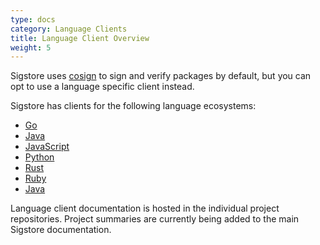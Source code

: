 ```yaml
---
type: docs
category: Language Clients
title: Language Client Overview
weight: 5
---
```


Sigstore uses [cosign](../../cosign/signing/overview) to sign and verify packages by default, but you can opt to use a language specific client instead.

Sigstore has clients for the following language ecosystems:

- [Go](https://github.com/sigstore/sigstore-go#sigstore-go)
- [Java](https://github.com/sigstore/sigstore-java#sigstore-java)
- [JavaScript](../javascript/overview)
- [Python](../python/overview)
- [Rust](https://github.com/sigstore/sigstore-rs#features)
- [Ruby](https://github.com/sigstore/sigstore-ruby#sigstore)
- [Java](https://github.com/sigstore/sigstore-java#sigstore-java)

Language client documentation is hosted in the individual project repositories. Project summaries are currently being added to the main Sigstore documentation.
